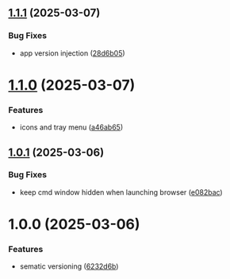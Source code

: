 ## [1.1.1](https://github.com/zmconnelly/zephyr/compare/v1.1.0...v1.1.1) (2025-03-07)


### Bug Fixes

* app version injection ([28d6b05](https://github.com/zmconnelly/zephyr/commit/28d6b057f1dc7333660a8687d818f6d45981798a))

# [1.1.0](https://github.com/zmconnelly/zephyr/compare/v1.0.1...v1.1.0) (2025-03-07)


### Features

* icons and tray menu ([a46ab65](https://github.com/zmconnelly/zephyr/commit/a46ab658dc7f022aa4be263486f5797caf21a596))

## [1.0.1](https://github.com/zmconnelly/zephyr/compare/v1.0.0...v1.0.1) (2025-03-06)


### Bug Fixes

* keep cmd window hidden when launching browser ([e082bac](https://github.com/zmconnelly/zephyr/commit/e082bac89411e377e670eb12f25e3b407c4cd884))

# 1.0.0 (2025-03-06)


### Features

* sematic versioning ([6232d6b](https://github.com/zmconnelly/zephyr/commit/6232d6b0e1dbe37a32c8482a73e30111103af58a))
